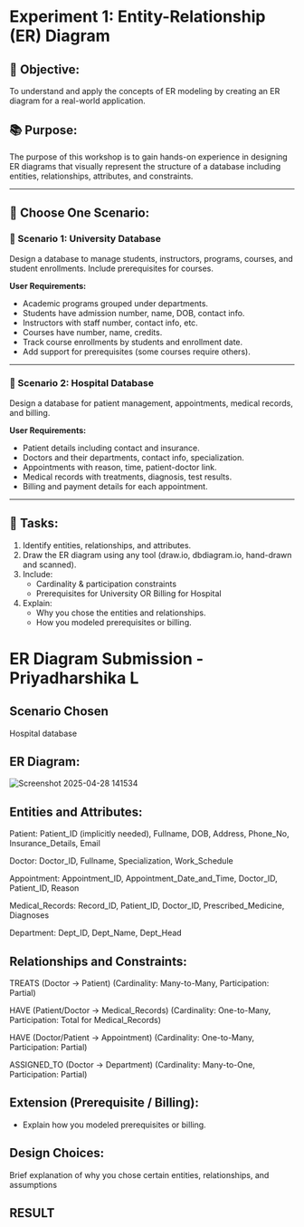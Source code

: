 # Experiment 1: Entity-Relationship (ER) Diagram

## 🎯 Objective:
To understand and apply the concepts of ER modeling by creating an ER diagram for a real-world application.

## 📚 Purpose:
The purpose of this workshop is to gain hands-on experience in designing ER diagrams that visually represent the structure of a database including entities, relationships, attributes, and constraints.

---

## 🧪 Choose One Scenario:

### 🔹 Scenario 1: University Database
Design a database to manage students, instructors, programs, courses, and student enrollments. Include prerequisites for courses.

**User Requirements:**
- Academic programs grouped under departments.
- Students have admission number, name, DOB, contact info.
- Instructors with staff number, contact info, etc.
- Courses have number, name, credits.
- Track course enrollments by students and enrollment date.
- Add support for prerequisites (some courses require others).

---

### 🔹 Scenario 2: Hospital Database
Design a database for patient management, appointments, medical records, and billing.

**User Requirements:**
- Patient details including contact and insurance.
- Doctors and their departments, contact info, specialization.
- Appointments with reason, time, patient-doctor link.
- Medical records with treatments, diagnosis, test results.
- Billing and payment details for each appointment.

---

## 📝 Tasks:
1. Identify entities, relationships, and attributes.
2. Draw the ER diagram using any tool (draw.io, dbdiagram.io, hand-drawn and scanned).
3. Include:
   - Cardinality & participation constraints
   - Prerequisites for University OR Billing for Hospital
4. Explain:
   - Why you chose the entities and relationships.
   - How you modeled prerequisites or billing.

# ER Diagram Submission - Priyadharshika L

## Scenario Chosen
Hospital database

## ER Diagram:
![Screenshot 2025-04-28 141534](https://github.com/user-attachments/assets/eedd26dd-6677-4757-8ef2-10d773f5f320)


## Entities and Attributes:

Patient: Patient_ID (implicitly needed), Fullname, DOB, Address, Phone_No, Insurance_Details, Email

Doctor: Doctor_ID, Fullname, Specialization, Work_Schedule

Appointment: Appointment_ID, Appointment_Date_and_Time, Doctor_ID, Patient_ID, Reason

Medical_Records: Record_ID, Patient_ID, Doctor_ID, Prescribed_Medicine, Diagnoses

Department: Dept_ID, Dept_Name, Dept_Head

## Relationships and Constraints:

TREATS (Doctor → Patient) (Cardinality: Many-to-Many, Participation: Partial)

HAVE (Patient/Doctor → Medical_Records) (Cardinality: One-to-Many, Participation: Total for Medical_Records)

HAVE (Doctor/Patient → Appointment) (Cardinality: One-to-Many, Participation: Partial)

ASSIGNED_TO (Doctor → Department) (Cardinality: Many-to-One, Participation: Partial)



## Extension (Prerequisite / Billing):
- Explain how you modeled prerequisites or billing.

## Design Choices:
Brief explanation of why you chose certain entities, relationships, and assumptions

## RESULT
